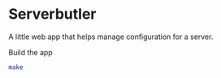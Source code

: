 # Serverbutler

A little web app that helps manage configuration for a server.

Build the app
```bash
make
```